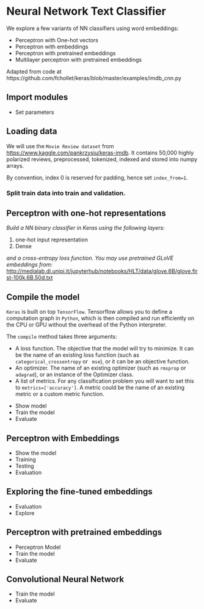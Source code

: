 # Neural Network Text Classifier
We explore a few variants of NN classifiers using word embeddings:
<ul>
<li>Perceptron with One-hot vectors</li>
<li>Perceptron with embeddings</li>
<li>Perceptron with pretrained embeddings</li>
<li>Multilayer perceptron with pretrained embeddings</li>
</ul>
Adapted from code at https://github.com/fchollet/keras/blob/master/examples/imdb_cnn.py

## Import modules
* Set parameters

## Loading data

We will use the `Movie Review dataset` from https://www.kaggle.com/pankrzysiu/keras-imdb.
It contains 50,000 highly polarized reviews, preprocessed, tokenized, indexed and stored into numpy arrays.

By convention, index 0 is reserved for padding, hence set `index_from=1`.
### Split train data into train and validation.

## Perceptron with one-hot representations

*Build a NN binary classifier in Keras using the following layers:*
1. one-hot input representation
4. Dense

*and a cross-entropy loss function.
You may use pretrained GLoVE embeddings from:*
http://medialab.di.unipi.it/jupyterhub/notebooks/HLT/data/glove.6B/glove.first-100k.6B.50d.txt

## Compile the model
`Keras` is built on top `TensorFlow`. Tensorflow allows you to define a computation graph in `Python`, which is then compiled and run efficiently on the CPU or GPU without the overhead of the Python interpreter.

The `compile` method takes three arguments:
- A loss function. The objective that the model will try to minimize. It can be the name of an existing loss function (such as `categorical_crossentropy` or ` mse`), or it can be an objective function.
- An optimizer. The name of an existing optimizer (such as `rmsprop` or `adagrad`), or an instance of the Optimizer class.
- A list of metrics. For any classification problem you will want to set this to `metrics=['accuracy']`. A metric could be the name of an existing metric or a custom metric function.

* Show model
* Train the model
* Evaluate
## Perceptron with Embeddings
* Show the model
* Training
* Testing
* Evaluation
## Exploring the fine-tuned embeddings
* Evaluation
* Explore
## Perceptron with pretrained embeddings
* Perceptron Model
* Train the model
* Evaluate
## Convolutional Neural Network
* Train the model
* Evaluate
